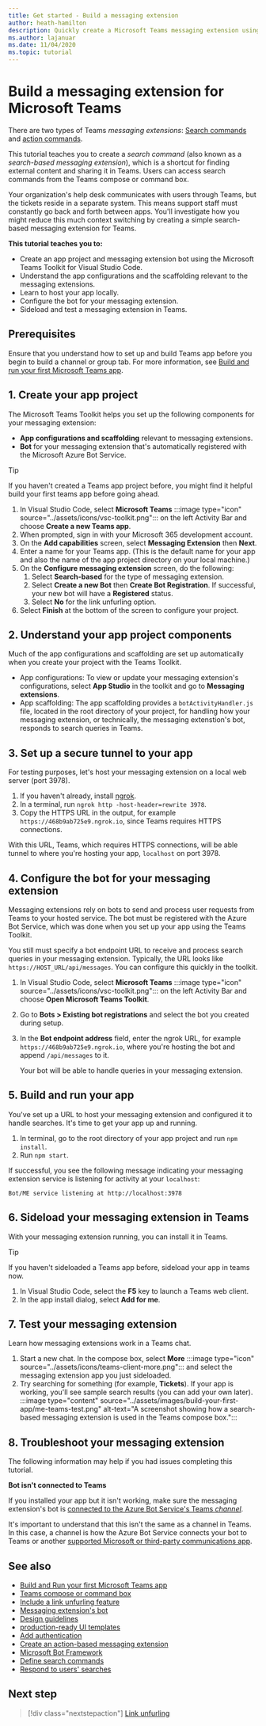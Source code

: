 ```yaml
---
title: Get started - Build a messaging extension
author: heath-hamilton
description: Quickly create a Microsoft Teams messaging extension using the Microsoft Teams Toolkit.
ms.author: lajanuar
ms.date: 11/04/2020
ms.topic: tutorial
---
```

# Build a messaging extension for Microsoft Teams

There are two types of Teams *messaging extensions*: [Search commands](../messaging-extensions/how-to/search-commands/define-search-command.md) and [action commands](../messaging-extensions/how-to/action-commands/define-action-command.md).

This tutorial teaches you to create a *search command* (also known as a *search-based messaging extension*), which is a shortcut for finding external content and sharing it in Teams. Users can access search commands from the Teams compose or command box.

Your organization's help desk communicates with users through Teams, but the tickets reside in a separate system. This means support staff must constantly go back and forth between apps. You'll investigate how you might reduce this much context switching by creating a simple search-based messaging extension for Teams.

**This tutorial teaches you to:**

* Create an app project and messaging extension bot using the Microsoft Teams Toolkit for Visual Studio Code.
* Understand the app configurations and the scaffolding relevant to the messaging extensions.
* Learn to host your app locally.
* Configure the bot for your messaging extension.
* Sideload and test a messaging extension in Teams.


## Prerequisites

Ensure that you understand how to set up and build Teams app before you begin to build a channel or group tab. For more information, see [Build and run your first Microsoft Teams app](../build-your-first-app/build-and-run.md).

## 1. Create your app project

The Microsoft Teams Toolkit helps you set up the following components for your messaging extension:

* **App configurations and scaffolding** relevant to messaging extensions.
* **Bot** for your messaging extension that's automatically registered with the Microsoft Azure Bot Service.

> [!TIP]
> If you haven't created a Teams app project before, you might find it helpful build your first teams app before going ahead.

1. In Visual Studio Code, select **Microsoft Teams** :::image type="icon" source="../assets/icons/vsc-toolkit.png"::: on the left Activity Bar and choose **Create a new Teams app**.
1. When prompted, sign in with your Microsoft 365 development account.
1. On the **Add capabilities** screen, select **Messaging Extension** then **Next**.
1. Enter a name for your Teams app. (This is the default name for your app and also the name of the app project directory on your local machine.)
1. On the **Configure messaging extension** screen, do the following:
    1. Select **Search-based** for the type of messaging extension.
    1. Select **Create a new Bot** then **Create Bot Registration**. If successful, your new bot will have a **Registered** status.
    1. Select **No** for the link unfurling option.
1. Select **Finish** at the bottom of the screen to configure your project.

## 2. Understand your app project components

Much of the app configurations and scaffolding are set up automatically when you create your project with the Teams Toolkit.

* App configurations: To view or update your messaging extension's configurations, select **App Studio** in the toolkit and go to **Messaging extensions**.
* App scaffolding: The app scaffolding provides a `botActivityHandler.js` file, located in the root directory of your project, for handling how your messaging extension, or technically, the messaging extenstion's bot, responds to search queries in Teams.

## 3. Set up a secure tunnel to your app

For testing purposes, let's host your messaging extension on a local web server (port 3978).

1. If you haven't already, install [ngrok](https://ngrok.com/download).
1. In a terminal, run `ngrok http -host-header=rewrite 3978`.
1. Copy the HTTPS URL in the output, for example `https://468b9ab725e9.ngrok.io`, since Teams requires HTTPS connections.

With this URL, Teams, which requires HTTPS connections, will be able tunnel to where you're hosting your app, `localhost` on port 3978.

## 4. Configure the bot for your messaging extension

Messaging extensions rely on bots to send and process user requests from Teams to your hosted service. The bot must be registered with the Azure Bot Service, which was done when you set up your app using the Teams Toolkit.

You still must specify a bot endpoint URL to receive and process search queries in your messaging extension. Typically, the URL looks like `https://HOST_URL/api/messages`. You can configure this quickly in the toolkit.

1. In Visual Studio Code, select **Microsoft Teams** :::image type="icon" source="../assets/icons/vsc-toolkit.png"::: on the left Activity Bar and choose **Open Microsoft Teams Toolkit**.
1. Go to **Bots > Existing bot registrations** and select the bot you created during setup.
1. In the **Bot endpoint address** field, enter the ngrok URL, for example `https://468b9ab725e9.ngrok.io`, where you're hosting the bot and append `/api/messages` to it.

    Your bot will be able to handle queries in your messaging extension.

## 5. Build and run your app

You've set up a URL to host your messaging extension and configured it to handle searches. It's time to get your app up and running.

1. In terminal, go to the root directory of your app project and run `npm install`.
1. Run `npm start`.

If successful, you see the following message indicating your messaging extension service is listening for activity at your `localhost`:

`Bot/ME service listening at http://localhost:3978`

## 6. Sideload your messaging extension in Teams

With your messaging extension running, you can install it in Teams.

> [!TIP]
> If you haven't sideloaded a Teams app before, sideload your app in teams now.

1. In Visual Studio Code, select the **F5** key to launch a Teams web client.
1. In the app install dialog, select **Add for me**.

## 7. Test your messaging extension

Learn how messaging extensions work in a Teams chat.

1. Start a new chat. 
    In the compose box, select **More** :::image type="icon" source="../assets/icons/teams-client-more.png"::: and select the messaging extension app you just sideloaded.
1. Try searching for something (for example, **Tickets**). If your app is working, you'll see sample search results (you can add your own later).<br/>
   :::image type="content" source="../assets/images/build-your-first-app/me-teams-test.png" alt-text="A screenshot showing how a search-based messaging extension is used in the Teams compose box.":::

## 8. Troubleshoot your messaging extension

The following information may help if you had issues completing this tutorial.

**Bot isn't connected to Teams**

If you installed your app but it isn't working, make sure the messaging extension's bot is [connected to the Azure Bot Service's Teams *channel*](https://docs.microsoft.com/azure/bot-service/channel-connect-teams?view=azure-bot-service-4.0&preserve-view=true).

It's important to understand that this isn't the same as a channel in Teams. In this case, a channel is how the Azure Bot Service connects your bot to Teams or another [supported Microsoft or third-party communications app](https://docs.microsoft.com/azure/bot-service/bot-service-channels-reference?view=azure-bot-service-4.0&preserve-view=true).

## See also

* [Build and Run your first Microsoft Teams app](../build-your-first-app/build-and-run.md)  
* [Teams compose or command box](../messaging-extensions/what-are-messaging-extensions.md) 
* [Include a link unfurling feature](../messaging-extensions/how-to/link-unfurling.md)
* [Messaging extension's bot](#configure-the-bot-for-your-messaging-extension)
* [Design guidelines](../messaging-extensions/design/messaging-extension-design.md) 
* [production-ready UI templates](../concepts/design/design-teams-app-ui-templates.md)
* [Add authentication](../messaging-extensions/how-to/add-authentication.md)
* [Create an action-based messaging extension](../messaging-extensions/how-to/action-commands/define-action-command.md)
* [Microsoft Bot Framework](https://dev.botframework.com/)
* [Define search commands](../messaging-extensions/how-to/search-commands/define-search-command.md)
* [Respond to users' searches](../messaging-extensions/how-to/search-commands/respond-to-search.md)

## Next step

> [!div class="nextstepaction"]
> [Link unfurling](../messaging-extensions/how-to/link-unfurling.md)

